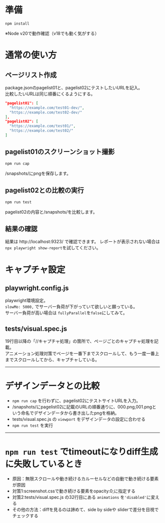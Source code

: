 # 準備

```
npm install
```

※Node v20で動作確認（v18でも動く気がする）

# 通常の使い方

## ページリスト作成

package.jsonのpagelist01と、pagelist02にテストしたいURLを記入。  
比較したいURLは同じ順番にくるようにする。

```json
"pagelist01": [
  "https://example.com/test01-dev/", 
  "https://example.com/test02-dev/"
],
"pagelist02": [
  "https://example.com/test01/", 
  "https://example.com/test02/"
]
```

## pagelist01のスクリーンショット撮影

```
npm run cap
```

/snapshots/にpngを保存します。


## pagelist02との比較の実行

```
npm run test
```

pagelist02の内容と/snapshots/を比較します。

## 結果の確認

結果は http://localhost:9323/ で確認できます。
レポートが表示されない場合は`npx playwright show-report`を試してください。


# キャプチャ設定
## playwright.config.js
playwright環境設定。  
`slowMo: 5000,` でサーバー負荷が下がっていて欲しいと願っている。  
サーバー負荷が高い場合は `fullyParallel`を`false`にしてみて。

## tests/visual.spec.js
19行目以降の「//キャプチャ処理」の箇所で、ページごとのキャプチャ処理を記載。  
アニメーション処理対策でページを一番下までスクロールして、もう一度一番上までスクロールしてから、キャプチャしている。

---

# デザインデータとの比較
- `npm run cap` を行わずに、pagelist02にテストサイトURLを入力。
- /snapshots/にpagelist02に記載のURLの順番通りに、000.png,001.pngという命名でデザインデータから書き出したpngを格納。
- tests/visual.spec.js の `viewport` をデザインデータの設定に合わせる
- `npm run test` を実行

---

# `npm run test` でtimeoutになりdiff生成に失敗しているとき
- 原因：無限スクロールや動き続けるカルーセルなどの自動で動き続ける要素が原因
- 対策1:screenshot.cssで動き続ける要素をopacity:0;に指定する
- 対策2:tests/visual.spec.js の32行目にある `animations` を`'disabled'`に変える
- その他の方法：diffを見るのは諦めて、side by sideや sliderで差分を目視でチェックする

